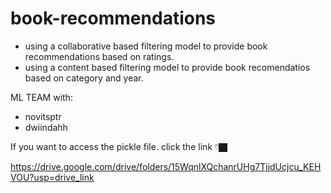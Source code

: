 # book-recommendations

- using a collaborative based filtering model to provide book recommendations based on ratings.
- using a content based filtering model to provide book recomendatios based on category and year.


ML TEAM with:
- novitsptr
- dwiindahh

If you want to access the pickle file. click the link 👇🏿

https://drive.google.com/drive/folders/15WqnlXQchanrUHg7TjjdUcjcu_KEHVOU?usp=drive_link
